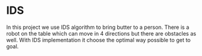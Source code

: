 # IDS
In this project we use IDS algorithm to bring butter to a person.
There is a robot on the table which can move in 4 directions but there are obstacles as well.
With IDS implementation it choose the optimal way possible to get to goal.
